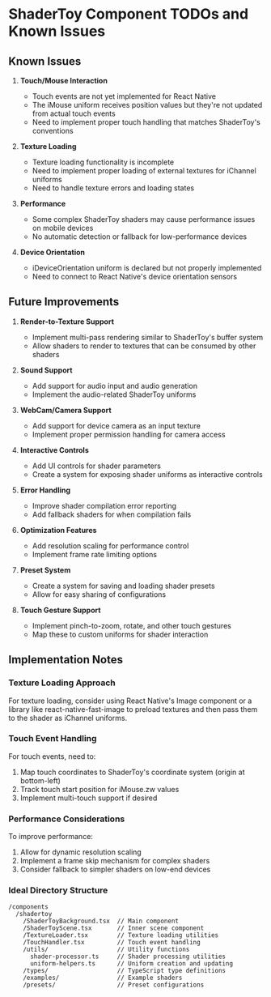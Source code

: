 # ShaderToy Component TODOs and Known Issues

## Known Issues

1. **Touch/Mouse Interaction**
   - Touch events are not yet implemented for React Native
   - The iMouse uniform receives position values but they're not updated from actual touch events
   - Need to implement proper touch handling that matches ShaderToy's conventions

2. **Texture Loading**
   - Texture loading functionality is incomplete
   - Need to implement proper loading of external textures for iChannel uniforms
   - Need to handle texture errors and loading states

3. **Performance**
   - Some complex ShaderToy shaders may cause performance issues on mobile devices
   - No automatic detection or fallback for low-performance devices

4. **Device Orientation**
   - iDeviceOrientation uniform is declared but not properly implemented
   - Need to connect to React Native's device orientation sensors

## Future Improvements

1. **Render-to-Texture Support**
   - Implement multi-pass rendering similar to ShaderToy's buffer system
   - Allow shaders to render to textures that can be consumed by other shaders

2. **Sound Support**
   - Add support for audio input and audio generation
   - Implement the audio-related ShaderToy uniforms

3. **WebCam/Camera Support**
   - Add support for device camera as an input texture
   - Implement proper permission handling for camera access

4. **Interactive Controls**
   - Add UI controls for shader parameters
   - Create a system for exposing shader uniforms as interactive controls

5. **Error Handling**
   - Improve shader compilation error reporting
   - Add fallback shaders for when compilation fails

6. **Optimization Features**
   - Add resolution scaling for performance control
   - Implement frame rate limiting options

7. **Preset System**
   - Create a system for saving and loading shader presets
   - Allow for easy sharing of configurations

8. **Touch Gesture Support**
   - Implement pinch-to-zoom, rotate, and other touch gestures
   - Map these to custom uniforms for shader interaction

## Implementation Notes

### Texture Loading Approach
For texture loading, consider using React Native's Image component or a library like react-native-fast-image to preload textures and then pass them to the shader as iChannel uniforms.

### Touch Event Handling
For touch events, need to:
1. Map touch coordinates to ShaderToy's coordinate system (origin at bottom-left)
2. Track touch start position for iMouse.zw values
3. Implement multi-touch support if desired

### Performance Considerations
To improve performance:
1. Allow for dynamic resolution scaling
2. Implement a frame skip mechanism for complex shaders
3. Consider fallback to simpler shaders on low-end devices

### Ideal Directory Structure
```
/components
  /shadertoy
    /ShaderToyBackground.tsx  // Main component
    /ShaderToyScene.tsx       // Inner scene component
    /TextureLoader.tsx        // Texture loading utilities
    /TouchHandler.tsx         // Touch event handling
    /utils/                   // Utility functions
      shader-processor.ts     // Shader processing utilities
      uniform-helpers.ts      // Uniform creation and updating
    /types/                   // TypeScript type definitions
    /examples/                // Example shaders
    /presets/                 // Preset configurations
```
